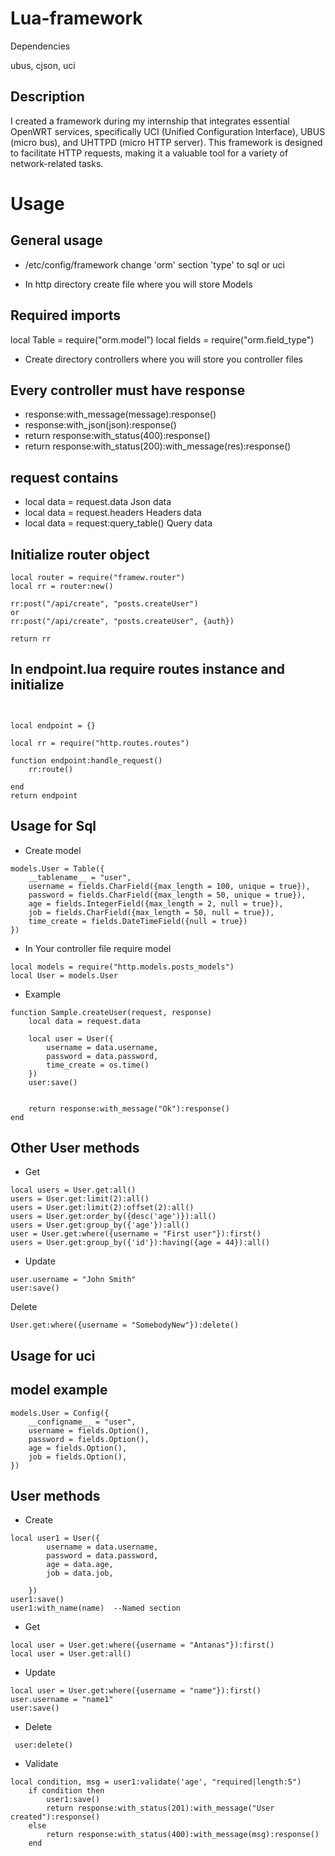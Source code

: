 # Lua-framework


Dependencies

ubus, cjson, uci



## Description


I created a framework during my internship that integrates essential OpenWRT services, specifically UCI (Unified Configuration Interface), UBUS (micro bus), and UHTTPD (micro HTTP server). This framework is designed to facilitate HTTP requests, making it a valuable tool for a variety of network-related tasks.



# Usage


## General usage
 - /etc/config/framework change 'orm' section 'type' to sql or uci

 - In http directory create file where you will store Models

## Required imports 

local Table = require("orm.model")
local fields = require("orm.field_type")

 - Create directory controllers where you will store you controller files

 ## Every controller must have response
 
 - response:with_message(message):response()
 - response:with_json(json):response()
 - return response:with_status(400):response()
 - return response:with_status(200):with_message(res):response()

## request contains

 - local data = request.data   Json data
 - local data = request.headers   Headers data
 - local data = request:query_table()   Query  data


## Initialize router object
```
local router = require("framew.router")
local rr = router:new()

rr:post("/api/create", "posts.createUser")
or 
rr:post("/api/create", "posts.createUser", {auth})

return rr
```
## In endpoint.lua require routes instance and initialize 
```


local endpoint = {}

local rr = require("http.routes.routes")

function endpoint:handle_request()
    rr:route()

end
return endpoint
```

## Usage for Sql

 - Create model
```
models.User = Table({
    __tablename__ = "user",
    username = fields.CharField({max_length = 100, unique = true}),
    password = fields.CharField({max_length = 50, unique = true}),
    age = fields.IntegerField({max_length = 2, null = true}),
    job = fields.CharField({max_length = 50, null = true}),
    time_create = fields.DateTimeField({null = true})
})
```
 - In Your controller file require model
```
local models = require("http.models.posts_models")
local User = models.User
```

 - Example
```
function Sample.createUser(request, response)
    local data = request.data
   
    local user = User({
        username = data.username,
        password = data.password,
        time_create = os.time()
    })
    user:save()

   
    return response:with_message("Ok"):response()
end
```
## Other User methods

 - Get
```
local users = User.get:all()
users = User.get:limit(2):all()
users = User.get:limit(2):offset(2):all()
users = User.get:order_by({desc('age')}):all()
users = User.get:group_by({'age'}):all()
user = User.get:where({username = "First user"}):first()
users = User.get:group_by({'id'}):having({age = 44}):all()
```

 - Update
```
user.username = "John Smith"
user:save()
```
Delete
```
User.get:where({username = "SomebodyNew"}):delete()
```

## Usage for uci 

## model example
```
models.User = Config({
    __configname__ = "user",
    username = fields.Option(),
    password = fields.Option(),
    age = fields.Option(),
    job = fields.Option(),
})
```
## User methods

 - Create
```
local user1 = User({
        username = data.username,
        password = data.password,
        age = data.age,
        job = data.job,
 
    })
user1:save()
user1:with_name(name)  --Named section
```
 - Get
```
local user = User.get:where({username = "Antanas"}):first()
local user = User.get:all()
```
 - Update
```
local user = User.get:where({username = "name"}):first()
user.username = "name1"
user:save()
```

 - Delete
```
 user:delete()
```
 - Validate 
```
local condition, msg = user1:validate('age', "required|length:5")
    if condition then
        user1:save()
        return response:with_status(201):with_message("User created"):response()     
    else
        return response:with_status(400):with_message(msg):response()
    end
```
